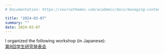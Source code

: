 ```yaml
---
# Documentation: https://sourcethemes.com/academic/docs/managing-content/

title: "2024-03-07"
summary: ""
date: 2024-03-07
---
```



I organized the following workshop (in Japanese):  
[第9回学生研究発表会](http://wakate.jsiam.org/?p=158)


<!--more--> 